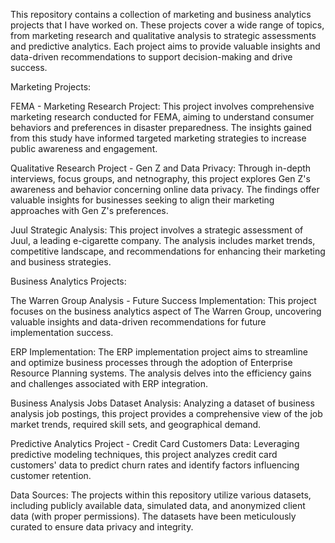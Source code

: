 This repository contains a collection of marketing and business analytics projects that I have worked on. These projects cover a wide range of topics, from marketing research and qualitative analysis to strategic assessments and predictive analytics. Each project aims to provide valuable insights and data-driven recommendations to support decision-making and drive success.

Marketing Projects:

FEMA - Marketing Research Project:
This project involves comprehensive marketing research conducted for FEMA, aiming to understand consumer behaviors and preferences in disaster preparedness. The insights gained from this study have informed targeted marketing strategies to increase public awareness and engagement.

Qualitative Research Project - Gen Z and Data Privacy:
Through in-depth interviews, focus groups, and netnography, this project explores Gen Z's awareness and behavior concerning online data privacy. The findings offer valuable insights for businesses seeking to align their marketing approaches with Gen Z's preferences.

Juul Strategic Analysis:
This project involves a strategic assessment of Juul, a leading e-cigarette company. The analysis includes market trends, competitive landscape, and recommendations for enhancing their marketing and business strategies.

Business Analytics Projects:

The Warren Group Analysis - Future Success Implementation:
This project focuses on the business analytics aspect of The Warren Group, uncovering valuable insights and data-driven recommendations for future implementation success.

ERP Implementation:
The ERP implementation project aims to streamline and optimize business processes through the adoption of Enterprise Resource Planning systems. The analysis delves into the efficiency gains and challenges associated with ERP integration.

Business Analysis Jobs Dataset Analysis:
Analyzing a dataset of business analysis job postings, this project provides a comprehensive view of the job market trends, required skill sets, and geographical demand.

Predictive Analytics Project - Credit Card Customers Data:
Leveraging predictive modeling techniques, this project analyzes credit card customers' data to predict churn rates and identify factors influencing customer retention.

Data Sources:
The projects within this repository utilize various datasets, including publicly available data, simulated data, and anonymized client data (with proper permissions). The datasets have been meticulously curated to ensure data privacy and integrity.
